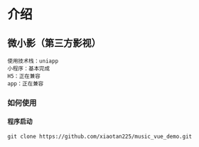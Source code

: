 # 介绍

## 微小影（第三方影视）

```
使用技术栈：uniapp
小程序：基本完成
H5：正在兼容
app：正在兼容
```

### 如何使用

#### 程序启动

```
git clone https://github.com/xiaotan225/music_vue_demo.git
```


